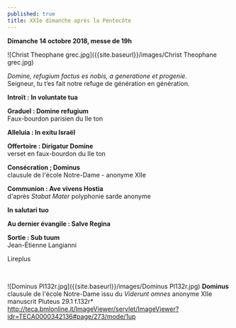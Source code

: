 ```yaml
---
published: true
title: XXIe dimanche après la Pentecôte
---
```

**Dimanche 14 octobre 2018, messe de 19h**

![Christ Theophane grec.jpg]({{site.baseurl}}/images/Christ Theophane grec.jpg)

*Domine, refugium factus es nobis, a generatione et progenie.*  
Seigneur, tu t’es fait notre refuge de génération en génération.

**Introït : In voluntate tua**

**Graduel : Domine refugium**  
Faux-bourdon parisien du IIe ton

**Alleluia : In exitu Israël**

**Offertoire : Dirigatur Domine**  
verset en faux-bourdon du IIe ton

**Consécration ; Dominus**  
clausule de l'école Notre-Dame - anonyme XIIe

**Communion : Ave vivens Hostia**  
d'après *Stabat Mater* polyphonie sarde anonyme

**In salutari tuo**  

**Au dernier évangile : Salve Regina**  

**Sortie : Sub tuum**  
Jean-Étienne Langianni

Lireplus

&nbsp; 

![Dominus Pl132r.jpg]({{site.baseurl}}/images/Dominus Pl132r.jpg)
**Dominus** clausule de l'école Notre-Dame issu du *Viderunt omnes* anonyme XIIe  
manuscrit Pluteus 29.1  f.132r*  http://teca.bmlonline.it/ImageViewer/servlet/ImageViewer?idr=TECA0000342136#page/273/mode/1up
